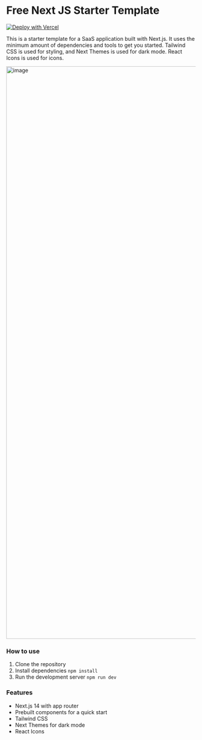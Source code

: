 # Free Next JS Starter Template

[![Deploy with Vercel](https://vercel.com/button)](https://vercel.com/new/clone?demo-description=A%20minimal%20Next.js%20template%20for%20building%20SaaS%20websites%20with%20only%20the%20essential%20dependencies.&demo-image=%2F%2Fimages.ctfassets.net%2Fe5382hct74si%2F7guUYce8M9UWWL2id1Out%2F432b98af389e3b9605804849a726a258%2Fsaas.png&demo-title=Minimal%20Next.js%20SaaS%20Website%20Starter&demo-url=https%3A%2F%2Fnextjs-saas-starter-template.vercel.app%2F&from=templates&project-name=Minimal%20Next.js%20SaaS%20Website%20Starter&repository-name=next-js-saas-website-starter&repository-url=https%3A%2F%2Fgithub.com%2Ftalhatahir%2Fnextjs-saas-starter-template&skippable-integrations=1)

This is a starter template for a SaaS application built with Next.js. It uses the minimum amount of dependencies and tools to get you started.
Tailwind CSS is used for styling, and Next Themes is used for dark mode. React Icons is used for icons.

<img width="1525" alt="image" src="https://github.com/user-attachments/assets/68db6585-3807-49c0-89fc-7a298c2abb02">

### How to use

1. Clone the repository
2. Install dependencies `npm install`
3. Run the development server `npm run dev`

### Features

- Next.js 14 with app router
- Prebuilt components for a quick start
- Tailwind CSS
- Next Themes for dark mode
- React Icons
